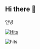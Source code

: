 ## Hi there 👋

안녕

<!--
**saeun-park/saeun-park** is a ✨ _special_ ✨ repository because its `README.md` (this file) appears on your GitHub profile.

Here are some ideas to get you started:

- 🔭 I’m currently working on ...
- 🌱 I’m currently learning ...
- 👯 I’m looking to collaborate on ...
- 🤔 I’m looking for help with ...
- 💬 Ask me about ...
- 📫 How to reach me: ...
- 😄 Pronouns: ...
- ⚡ Fun fact: ...
-->

<!-- 방문자수 -->

[![Hits](https://hits.sh/github.com/saeun-park.svg)](https://hits.sh/github.com/saeun-park/)

![hits](https://hits.seeyoufarm.com/api/count/incr/badge.svg?url=https%3A%2F%2Fgithub.com%2Fsaeun-park&edge_flat=false&title=hits)

<!-- 알고리즘 랭킹 -->
<!-- [![Solved.ac
프로필](http://mazassumnida.wtf/api/generate_badge?boj={"백준아이디 넣기"})](https://solved.ac/{handle}) -->
